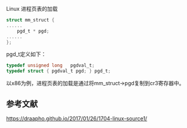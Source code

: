 

Linux 进程页表的加载
```c
struct mm_struct {
......
	pgd_t * pgd;
......
};
```

pgd_t定义如下：
```c
typedef unsigned long   pgdval_t;
typedef struct { pgdval_t pgd; } pgd_t;
```


以x86为例，进程页表的加载是通过将mm_struct->pgd复制到cr3寄存器中。




## 参考文献
https://draapho.github.io/2017/01/26/1704-linux-source1/